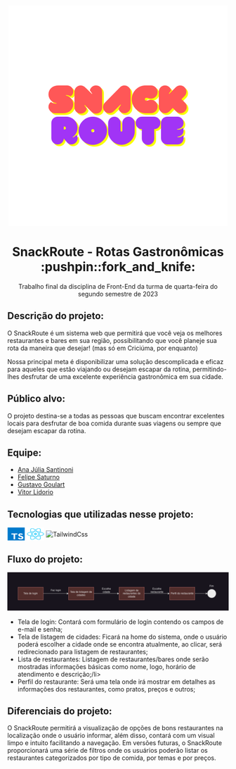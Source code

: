 <div align="center"> 
  <img src="https://raw.githubusercontent.com/gosttavo/abp-front-end/main/SnackRoute-logo.png">
  <h1>SnackRoute - Rotas Gastronômicas :pushpin::fork_and_knife:</h1>
  <p>Trabalho final da disciplina de Front-End da turma de quarta-feira do segundo semestre de 2023</p>
</div>

<div>
  <h2>Descrição do projeto:</h2>
  <p>
    O SnackRoute é um sistema web que permitirá que você veja os melhores restaurantes e bares em sua região, possibilitando que você planeje sua rota da maneira que desejar! (mas só em Criciúma, por enquanto)
  </p>
  <p>
  Nossa principal meta é disponibilizar uma solução descomplicada e eficaz para aqueles que estão viajando ou desejam escapar da rotina, permitindo-lhes desfrutar de uma excelente experiência gastronômica em sua cidade.
  </p>
</div>

<div>
  <h2>Público alvo:</h2>
  <p>O projeto destina-se a todas as pessoas que buscam encontrar excelentes locais para desfrutar de boa comida durante suas viagens ou sempre que desejam escapar da rotina.</p>
</div>

<div>
  <h2>Equipe:</h2>
  <ul>
    <li>
      <a href="https://github.com/Santinoni15" target="_blank">Ana Júlia Santinoni</a>
    </li>
    <li>
      <a href="https://github.com/f2004felipe" target="_blank">Felipe Saturno</a>
    </li>
    <li>
      <a href="https://github.com/gosttavo" target="_blank">Gustavo Goulart</a>
    </li>
    <li>
      <a href="https://github.com/VitorLidorio" target="_blank">Vitor Lidorio</a>
    </li>
  </ul>
</div>

<div style="display: inline_block">
  <h2>Tecnologias que utilizadas nesse projeto:</h2>
  <img align="center" title="Typescript" alt="Typescript" height="30" width="40" src="https://raw.githubusercontent.com/devicons/devicon/master/icons/typescript/typescript-original.svg">
  <img align="center" title="React.js" alt="React" height="30" width="40" src="https://raw.githubusercontent.com/devicons/devicon/master/icons/react/react-original.svg">
  <img align="center" title="Tailwindcss" alt="TailwindCss" height="30" width="40" src="https://cdn.jsdelivr.net/gh/devicons/devicon/icons/tailwindcss/tailwindcss-plain.svg">
</div>

<div>
  <h2>Fluxo do projeto:</h2>
  <img src="https://raw.githubusercontent.com/gosttavo/abp-front-end/main/diagrama-fluxo-abp.png">
  <ul>
    <li>Tela de login: Contará com formulário de login contendo os campos de e-mail e senha;</li>
    <li>Tela de listagem de cidades: Ficará na home do sistema, onde o usuário poderá escolher a cidade onde se encontra atualmente, ao clicar, será redirecionado para listagem de restaurantes;</li>
    <li>Lista de restaurantes: Listagem de restaurantes/bares onde serão mostradas informações básicas como nome, logo, horário de atendimento e descrição;/li>
    <li>Perfil do restaurante: Será uma tela onde irá mostrar em detalhes as informações dos restaurantes, como pratos, preços e outros;</li>
  </ul>
</div>

<div>
  <h2>Diferenciais do projeto:</h2>
  <p>O SnackRoute permitirá a visualização de opções de bons restaurantes na localização onde o usuário informar, além disso, contará com um visual limpo e intuito facilitando a navegação. Em versões futuras, o SnackRoute proporcionará uma série de filtros onde os usuários poderão listar os restaurantes categorizados por tipo de comida, por temas e por preços.</p>
</div>
